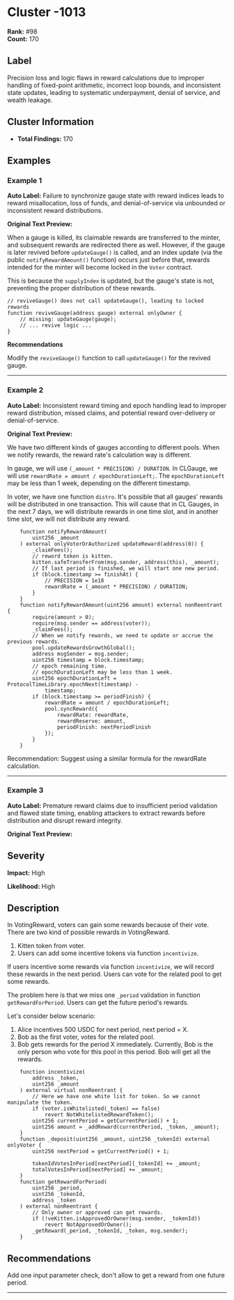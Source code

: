# Cluster -1013

**Rank:** #98  
**Count:** 170  

## Label
Precision loss and logic flaws in reward calculations due to improper handling of fixed-point arithmetic, incorrect loop bounds, and inconsistent state updates, leading to systematic underpayment, denial of service, and wealth leakage.

## Cluster Information
- **Total Findings:** 170

## Examples

### Example 1

**Auto Label:** Failure to synchronize gauge state with reward indices leads to reward misallocation, loss of funds, and denial-of-service via unbounded or inconsistent reward distributions.  

**Original Text Preview:**

When a gauge is killed, its claimable rewards are transferred to the minter, and subsequent rewards are redirected there as well. However, if the gauge is later revived before `updateGauge()` is called, and an index update (via the public `notifyRewardAmount()` function) occurs just before that, rewards intended for the minter will become locked in the `Voter` contract.

This is because the `supplyIndex` is updated, but the gauge's state is not, preventing the proper distribution of these rewards.

```solidity
// reviveGauge() does not call updateGauge(), leading to locked rewards
function reviveGauge(address gauge) external onlyOwner {
    // missing: updateGauge(gauge);
    // ... revive logic ...
}
```

**Recommendations**

Modify the `reviveGauge()` function to call `updateGauge()` for the revived gauge.

---
### Example 2

**Auto Label:** Inconsistent reward timing and epoch handling lead to improper reward distribution, missed claims, and potential reward over-delivery or denial-of-service.  

**Original Text Preview:**

We have two different kinds of gauges according to different pools. When we notify rewards, the reward rate's calculation way is different.

In gauge, we will use `(_amount * PRECISION) / DURATION`. In CLGauge, we will use `rewardRate = amount / epochDurationLeft;`. The `epochDurationLeft` may be less than 1 week, depending on the different timestamp.

In voter, we have one function `distro`. It's possible that all gauges' rewards will be distributed in one transaction. This will cause that in CL Gauges, in the next 7 days, we will distribute rewards in one time slot, and in another time slot, we will not distribute any reward.

```solidity
    function notifyRewardAmount(
        uint256 _amount
    ) external onlyVoterOrAuthorized updateReward(address(0)) {
        _claimFees();
        // reword token is kitten.
        kitten.safeTransferFrom(msg.sender, address(this), _amount);
        // If last period is finished, we will start one new period.
        if (block.timestamp >= finishAt) {
            // PRECISION = 1e18
            rewardRate = (_amount * PRECISION) / DURATION;
        }
    }
    function notifyRewardAmount(uint256 amount) external nonReentrant {
        require(amount > 0);
        require(msg.sender == address(voter));
        _claimFees();
        // When we notify rewards, we need to update or accrue the previous rewards.
        pool.updateRewardsGrowthGlobal();
        address msgSender = msg.sender;
        uint256 timestamp = block.timestamp;
        // epoch remaining time.
        // epochDurationLeft may be less than 1 week.
        uint256 epochDurationLeft = ProtocolTimeLibrary.epochNext(timestamp) -
            timestamp;
        if (block.timestamp >= periodFinish) {
            rewardRate = amount / epochDurationLeft;
            pool.syncReward({
                rewardRate: rewardRate,
                rewardReserve: amount,
                periodFinish: nextPeriodFinish
            });
        }
    }
```

Recommendation: Suggest using a similar formula for the rewardRate calculation.

---
### Example 3

**Auto Label:** Premature reward claims due to insufficient period validation and flawed state timing, enabling attackers to extract rewards before distribution and disrupt reward integrity.  

**Original Text Preview:**

## Severity

**Impact:** High

**Likelihood:** High

## Description

In VotingReward, voters can gain some rewards because of their vote. There are two kind of possible rewards in VotingReward.

1. Kitten token from voter.
2. Users can add some incentive tokens via function `incentivize`.

If users incentive some rewards via function `incentivize`, we will record these rewards in the next period. Users can vote for the related pool to get some rewards.

The problem here is that we miss one `_period` validation in function `getRewardForPeriod`. Users can get the future period's rewards.

Let's consider below scenario:

1. Alice incentives 500 USDC for next period, next period = X.
2. Bob as the first voter, votes for the related pool.
3. Bob gets rewards for the period X immediately. Currently, Bob is the only person who vote for this pool in this period. Bob will get all the rewards.

```solidity
    function incentivize(
        address _token,
        uint256 _amount
    ) external virtual nonReentrant {
        // Here we have one white list for token. So we cannot manipulate the token.
        if (voter.isWhitelisted(_token) == false)
            revert NotWhitelistedRewardToken();
        uint256 currentPeriod = getCurrentPeriod() + 1;
        uint256 amount = _addReward(currentPeriod, _token, _amount);
    }
    function _deposit(uint256 _amount, uint256 _tokenId) external onlyVoter {
        uint256 nextPeriod = getCurrentPeriod() + 1;

        tokenIdVotesInPeriod[nextPeriod][_tokenId] += _amount;
        totalVotesInPeriod[nextPeriod] += _amount;
    }
    function getRewardForPeriod(
        uint256 _period,
        uint256 _tokenId,
        address _token
    ) external nonReentrant {
        // Only owner or approved can get rewards.
        if (!veKitten.isApprovedOrOwner(msg.sender, _tokenId))
            revert NotApprovedOrOwner();
        _getReward(_period, _tokenId, _token, msg.sender);
    }
```

## Recommendations

Add one input parameter check, don't allow to get a reward from one future period.

---
